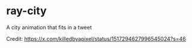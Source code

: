 # ray-city
A city animation that fits in a tweet

Credit: https://x.com/killedbyapixel/status/1517294627996545024?s=46
